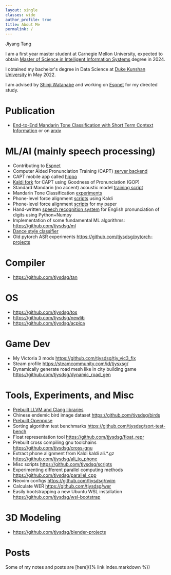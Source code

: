 ```yaml
---
layout: single
classes: wide
author_profile: true
title: About Me
permalink: /
---
```


Jiyang Tang

I am a first year master student at Carnegie Mellon University, expected to obtain [Master of Science in Intelligent
Information Systems](https://miis.cs.cmu.edu/) degree in 2024.

I obtained my bachelor's degree in Data Science at [Duke Kunshan University](https://dukekunshan.edu.cn/en/about) in
May 2022.

I am advised by [Shinji Watanabe](https://sites.google.com/view/shinjiwatanabe) and working
on [Espnet](https://github.com/espnet/espnet) for my directed study.

# Publication

- [End-to-End Mandarin Tone Classification with Short Term Context Information](https://ieeexplore.ieee.org/document/9689521)
  or on [arxiv](https://arxiv.org/abs/2104.05657)

# ML/AI (mainly speech processing)

- Contributing to [Espnet](https://github.com/espnet/espnet)
- Computer Aided Pronunciation Training (CAPT) [server backend](https://github.com/tjysdsg/capt-public)
- CAPT mobile app called [hippo](https://github.com/tjysdsg/hippo)
- [Kaldi fork](https://github.com/tjysdsg/kaldi) for CAPT using Goodness of Pronunciation (GOP)
- Standard Mandarin (no accent) acoustic model [training script](https://github.com/tjysdsg/std-mandarin-kaldi)
- Mandarin Tone Classification [experiments](https://github.com/tjysdsg/tone_classifier)
- Phone-level force alignment [scripts](https://github.com/tjysdsg/kaldi-align-to-phones) using Kaldi
- Phone-level force alignment [scripts](https://github.com/tjysdsg/aidatatang_force_align) for my paper
- Hand-written [speech recognition system](https://github.com/tjysdsg/speech-recognition) for English pronunciation of
  digits using Python+Numpy
- Implementation of some fundamental ML algorithms: https://github.com/tjysdsg/ml
- [Dance style classifier](https://github.com/tjysdsg/dance-classifier)
- Old pytorch ASR experiments https://github.com/tjysdsg/pytorch-projects

# Compiler

- https://github.com/tjysdsg/tan

# OS

- https://github.com/tjysdsg/tos
- https://github.com/tjysdsg/newlib
- https://github.com/tjysdsg/acpica

# Game Dev

- My Victoria 3 mods https://github.com/tjysdsg/tjy_vic3_fix
- Steam profile https://steamcommunity.com/id/tjysxsg/
- Dynamically generate road mesh like in city building game https://github.com/tjysdsg/dynamic_road_gen

# Tools, Experiments, and Misc

- [Prebuilt LLVM and Clang libraries](https://github.com/tjysdsg/llvm-build)
- Chinese endemic bird image dataset https://github.com/tjysdsg/birds
- [Prebuilt Openpose](https://github.com/tjysdsg/openpose-built)
- Sorting algorithm test benchmarks https://github.com/tjysdsg/sort-test-bench
- Float representation tool https://github.com/tjysdsg/float_repr
- Prebuilt cross compiling gnu toolchains https://github.com/tjysdsg/cross-gnu
- Extract phone alignment from Kaldi kaldi ali.*.gz https://github.com/tjysdsg/ali_to_phone
- Misc scripts https://github.com/tjysdsg/scripts
- Experimenting different parallel computing methods https://github.com/tjysdsg/parallel_cpp
- Neovim configs https://github.com/tjysdsg/nvim
- Calculate WER https://github.com/tjysdsg/wer
- Easily bootstrapping a new Ubuntu WSL installation https://github.com/tjysdsg/wsl-bootstrap

# 3D Modeling

- https://github.com/tjysdsg/blender-projects

# Posts

Some of my notes and posts are [here]({% link index.markdown %})